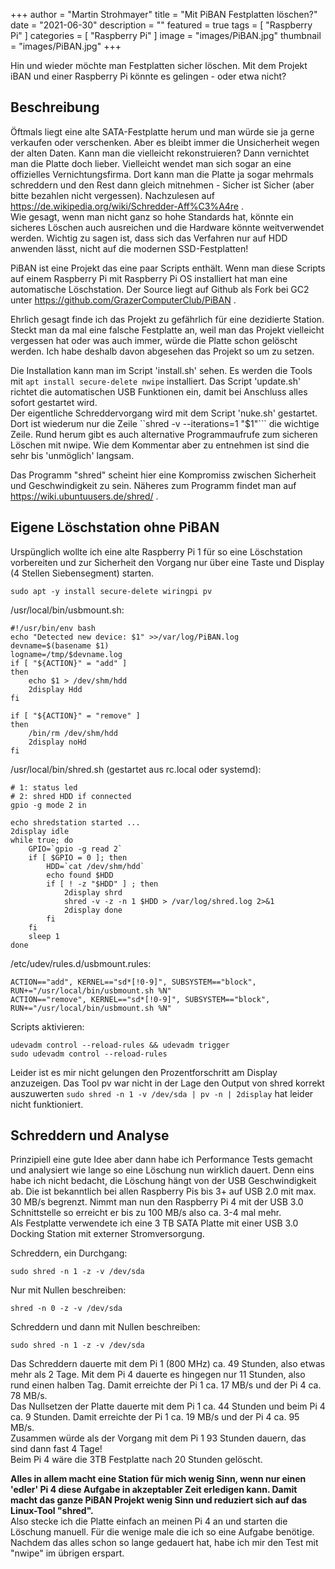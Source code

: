 +++
author = "Martin Strohmayer"
title = "Mit PiBAN Festplatten löschen?"
date = "2021-06-30"
description = ""
featured = true
tags = [
    "Raspberry Pi"
]
categories = [
    "Raspberry Pi"
]
image = "images/PiBAN.jpg"
thumbnail = "images/PiBAN.jpg"
+++

Hin und wieder möchte man Festplatten sicher löschen. Mit dem Projekt iBAN und einer Raspberry Pi könnte es gelingen - oder etwa nicht?
<!--more-->

## Beschreibung

Öftmals liegt eine alte SATA-Festplatte herum und man würde sie ja gerne verkaufen oder verschenken. Aber es bleibt immer die Unsicherheit wegen der alten Daten. Kann man die vielleicht rekonstruieren? Dann vernichtet man die Platte doch lieber. Vielleicht wendet man sich sogar an eine offizielles Vernichtungsfirma. Dort kann man die Platte ja sogar mehrmals schreddern und den Rest dann gleich mitnehmen - Sicher ist Sicher (aber bitte bezahlen nicht vergessen). Nachzulesen auf https://de.wikipedia.org/wiki/Schredder-Aff%C3%A4re  .  
Wie gesagt, wenn man nicht ganz so hohe Standards hat, könnte ein sicheres Löschen auch ausreichen und die Hardware könnte weitverwendet werden. Wichtig zu sagen ist, dass sich das Verfahren nur auf HDD anwenden lässt, nicht auf die modernen SSD-Festplatten!

PiBAN ist eine Projekt das eine paar Scripts enthält. Wenn man diese Scripts auf einem Raspberry Pi mit Raspberry Pi OS installiert hat man eine automatische Löschstation.
Der Source liegt auf Github als Fork bei GC2 unter https://github.com/GrazerComputerClub/PiBAN .  

Ehrlich gesagt finde ich das Projekt zu gefährlich für eine dezidierte Station. Steckt man da mal eine falsche Festplatte an, weil man das Projekt vielleicht vergessen hat oder was auch immer, würde die Platte schon gelöscht werden. 
Ich habe deshalb davon abgesehen das Projekt so um zu setzen.  

Die Installation kann man im Script 'install.sh' sehen. Es werden die Tools mit ``apt install secure-delete nwipe`` installiert. Das Script 'update.sh' richtet die automatischen USB Funktionen ein, damit bei Anschluss alles sofort gestartet wird.  
Der eigentliche Schreddervorgang wird mit dem Script 'nuke.sh' gestartet.  Dort ist wiederum nur die Zeile ``shred -v --iterations=1 "$1"```  die wichtige Zeile.
Rund herum gibt es auch alternative Programmaufrufe zum sicheren Löschen mit nwipe. Wie dem Kommentar aber zu entnehmen ist sind die sehr bis 'unmöglich' langsam.  

Das Programm "shred" scheint hier eine Kompromiss zwischen Sicherheit und Geschwindigkeit zu sein. Näheres zum Programm findet man auf https://wiki.ubuntuusers.de/shred/ .



## Eigene Löschstation ohne PiBAN

Urspünglich wollte ich eine alte Raspberry Pi 1 für so eine Löschstation vorbereiten und zur Sicherheit den Vorgang nur über eine Taste und Display (4 Stellen Siebensegment) starten.

```
sudo apt -y install secure-delete wiringpi pv
```

/usr/local/bin/usbmount.sh:
```
#!/usr/bin/env bash
echo "Detected new device: $1" >>/var/log/PiBAN.log
devname=$(basename $1)
logname=/tmp/$devname.log
if [ "${ACTION}" = "add" ]
then
    echo $1 > /dev/shm/hdd
    2display Hdd
fi

if [ "${ACTION}" = "remove" ]
then
	/bin/rm /dev/shm/hdd
	2display noHd
fi
```


/usr/local/bin/shred.sh (gestartet aus rc.local oder systemd):
```
# 1: status led 
# 2: shred HDD if connected
gpio -g mode 2 in

echo shredstation started ... 
2display idle
while true; do
	GPIO=`gpio -g read 2`
	if [ $GPIO = 0 ]; then
		HDD=`cat /dev/shm/hdd` 
		echo found $HDD
		if [ ! -z "$HDD" ] ; then
			2display shrd
			shred -v -z -n 1 $HDD > /var/log/shred.log 2>&1
			2display done
		fi
	fi
	sleep 1
done
```

/etc/udev/rules.d/usbmount.rules:
```
ACTION=="add", KERNEL=="sd*[!0-9]", SUBSYSTEM=="block", RUN+="/usr/local/bin/usbmount.sh %N"
ACTION=="remove", KERNEL=="sd*[!0-9]", SUBSYSTEM=="block", RUN+="/usr/local/bin/usbmount.sh %N"
```

Scripts aktivieren:
```
udevadm control --reload-rules && udevadm trigger
sudo udevadm control --reload-rules
```

Leider ist es mir nicht gelungen den Prozentforschritt am Display anzuzeigen. Das Tool pv war nicht in der Lage den Output von shred korrekt auszuwerten ``sudo shred -n 1 -v /dev/sda | pv -n | 2display`` hat leider nicht funktioniert.


## Schreddern und Analyse

Prinzipiell eine gute Idee aber dann habe ich Performance Tests gemacht und analysiert wie lange so eine Löschung nun wirklich dauert. Denn eins habe ich nicht bedacht, die Löschung hängt von der USB Geschwindigkeit ab. Die ist bekanntlich bei allen Raspberry Pis bis 3+ auf USB 2.0 mit max. 30 MB/s begrenzt. Nimmt man nun den Raspberry Pi 4 mit der USB 3.0 Schnittstelle so erreicht er bis zu 100 MB/s also ca. 3-4 mal mehr.  
Als Festplatte verwendete ich eine 3 TB SATA Platte mit einer USB 3.0 Docking Station mit externer Stromversorgung.  


Schreddern, ein Durchgang:
```
sudo shred -n 1 -z -v /dev/sda 
```


Nur mit Nullen beschreiben:
```
shred -n 0 -z -v /dev/sda
```

Schreddern und dann mit Nullen beschreiben:
```
sudo shred -n 1 -z -v /dev/sda 
```

Das Schreddern dauerte mit dem Pi 1 (800 MHz) ca. 49 Stunden, also etwas mehr als 2 Tage. Mit dem Pi 4 dauerte es hingegen nur 11 Stunden, also rund einen halben Tag. Damit erreichte der Pi 1 ca. 17 MB/s und der Pi 4 ca. 78 MB/s.  
Das Nullsetzen der Platte dauerte mit dem Pi 1 ca. 44 Stunden und beim Pi 4 ca. 9 Stunden. Damit erreichte der Pi 1 ca. 19 MB/s und der Pi 4 ca. 95 MB/s.  
Zusammen würde als der Vorgang mit dem Pi 1 93 Stunden dauern, das sind dann fast 4 Tage!  
Beim Pi 4 wäre die 3TB Festplatte nach 20 Stunden gelöscht.
  
**Alles in allem macht eine Station für mich wenig Sinn, wenn nur einen 'edler' Pi 4 diese Aufgabe in akzeptabler Zeit erledigen kann. Damit macht das ganze PiBAN Projekt wenig Sinn und reduziert sich auf das Linux-Tool "shred".**  
Also stecke ich die Platte einfach an meinen Pi 4 an und starten die Löschung manuell. Für die wenige male die ich so eine Aufgabe benötige. Nachdem das alles schon so lange gedauert hat, habe ich mir den Test mit "nwipe" im übrigen erspart.
